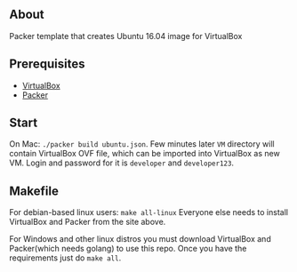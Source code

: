 ## About ##

Packer template that creates Ubuntu 16.04 image for VirtualBox

## Prerequisites ##

- [VirtualBox](https://www.virtualbox.org)
- [Packer](https://www.packer.io)

## Start ##

On Mac: `./packer build ubuntu.json`. Few minutes later `VM` directory will contain VirtualBox OVF file, which can be imported into VirtualBox as new VM. Login and password for it is `developer` and `developer123`.

## Makefile ##

For debian-based linux users: `make all-linux`
Everyone else needs to install VirtualBox and Packer from the site above.

For Windows and other linux distros you must download VirtualBox and Packer(which needs golang) to use this repo.
Once you have the requirements just do `make all`.